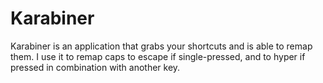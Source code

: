 # Karabiner
 Karabiner is an application that grabs your shortcuts and is able to remap
 them.
 I use it to remap caps to escape if single-pressed, and to hyper if pressed in
 combination with another key.

